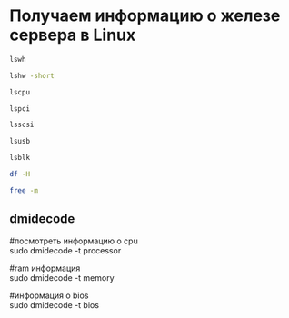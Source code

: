 # Получаем информацию о железе сервера в Linux

```bash
lswh

lshw -short

lscpu

lspci

lsscsi

lsusb

lsblk

df -H

free -m
```

## dmidecode

#посмотреть информацию о cpu  
sudo dmidecode -t processor

#ram информация  
sudo dmidecode -t memory  

#информация о bios  
sudo dmidecode -t bios
